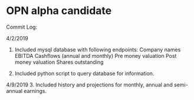 # OPN alpha candidate

Commit Log:

4/2/2019
1. Included mysql database with following endpoints: 
Company names
EBITDA
Cashflows (annual and monthly)
Pre money valuation
Post money valuation
Shares outstanding

2. Included python script to query database for information. 

4/9/2019
3. Included history and projections for monthly, annual and semi-annual earnings. 

